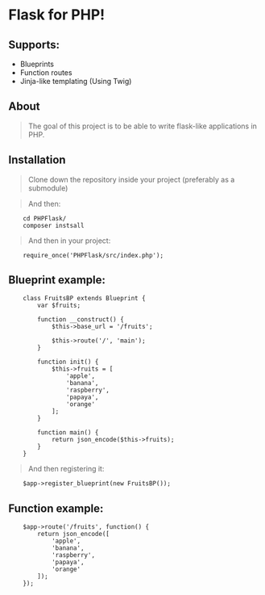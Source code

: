# Flask for PHP!

## Supports:
* Blueprints
* Function routes
* Jinja-like templating (Using Twig)

## About
> The goal of this project is to be able to write
> flask-like applications in PHP.

## Installation
> Clone down the repository inside your project
> (preferably as a submodule)

> And then:

        cd PHPFlask/
        composer instsall

> And then in your project:

        require_once('PHPFlask/src/index.php');

## Blueprint example:

        class FruitsBP extends Blueprint {
            var $fruits;
            
            function __construct() {
                $this->base_url = '/fruits';

                $this->route('/', 'main');
            }

            function init() {
                $this->fruits = [
                    'apple',
                    'banana',
                    'raspberry',
                    'papaya',
                    'orange'
                ];
            }

            function main() {
                return json_encode($this->fruits);
            }
        }
        
> And then registering it:
        
        $app->register_blueprint(new FruitsBP());
        
 
## Function example:

        $app->route('/fruits', function() {
            return json_encode([
                'apple',
                'banana',
                'raspberry',
                'papaya',
                'orange'
            ]); 
        });

